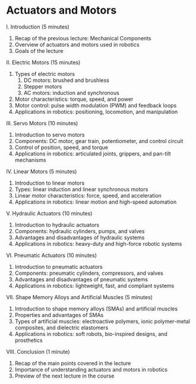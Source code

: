 # Actuators and Motors

I. Introduction (5 minutes)

1. Recap of the previous lecture: Mechanical Components
1. Overview of actuators and motors used in robotics
1. Goals of the lecture

II. Electric Motors (15 minutes)

1. Types of electric motors
    1. DC motors: brushed and brushless
    1. Stepper motors
    1. AC motors: induction and synchronous
1. Motor characteristics: torque, speed, and power
1. Motor control: pulse width modulation (PWM) and feedback loops
1. Applications in robotics: positioning, locomotion, and manipulation

III. Servo Motors (10 minutes)

1. Introduction to servo motors
1. Components: DC motor, gear train, potentiometer, and control circuit
1. Control of position, speed, and torque
1. Applications in robotics: articulated joints, grippers, and pan-tilt mechanisms

IV. Linear Motors (5 minutes)

1. Introduction to linear motors
1. Types: linear induction and linear synchronous motors
1. Linear motor characteristics: force, speed, and acceleration
1. Applications in robotics: linear motion and high-speed automation

V. Hydraulic Actuators (10 minutes)

1. Introduction to hydraulic actuators
1. Components: hydraulic cylinders, pumps, and valves
1. Advantages and disadvantages of hydraulic systems
1. Applications in robotics: heavy-duty and high-force robotic systems

VI. Pneumatic Actuators (10 minutes)

1. Introduction to pneumatic actuators
1. Components: pneumatic cylinders, compressors, and valves
1. Advantages and disadvantages of pneumatic systems
1. Applications in robotics: lightweight, fast, and compliant systems

VII. Shape Memory Alloys and Artificial Muscles (5 minutes)

1. Introduction to shape memory alloys (SMAs) and artificial muscles
1. Properties and advantages of SMAs
1. Types of artificial muscles: electroactive polymers, ionic polymer-metal composites, and dielectric elastomers
1. Applications in robotics: soft robots, bio-inspired designs, and prosthetics

VIII. Conclusion (1 minute)

1. Recap of the main points covered in the lecture
1. Importance of understanding actuators and motors in robotics
1. Preview of the next lecture in the course
